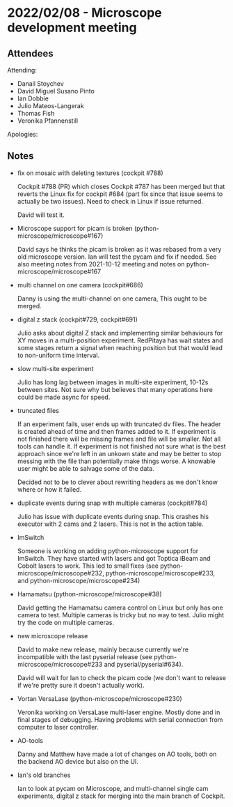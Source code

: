 # 2022/02/08 - Microscope development meeting

## Attendees

Attending:

- Danail Stoychev
- David Miguel Susano Pinto
- Ian Dobbie
- Julio Mateos-Langerak
- Thomas Fish
- Veronika Pfannenstill

Apologies:

## Notes

* fix on mosaic with deleting textures (cockpit #788)

  Cockpit #788 (PR) which closes Cockpit #787 has been merged but that
  reverts the Linux fix for cockpit #684 (part fix since that issue
  seems to actually be two issues).  Need to check in Linux if issue
  returned.

  David will test it.

* Microscope support for picam is broken (python-microscope/microscope#167)

  David says he thinks the picam is broken as it was rebased from a
  very old microscope version.  Ian will test the pycam and fix if
  needed.  See also meeting notes from 2021-10-12 meeting and notes on
  python-microscope/microscope#167

* multi channel on one camera (cockpit#686)

  Danny is using the multi-channel on one camera, This ought to be
  merged.

* digital z stack (cockpit#729, cockpit#691)

  Julio asks about digital Z stack and implementing similar behaviours
  for XY moves in a multi-position experiment.  RedPitaya has wait
  states and some stages return a signal when reaching position but
  that would lead to non-uniform time interval.

* slow multi-site experiment

  Julio has long lag between images in multi-site experiment, 10-12s
  between sites.  Not sure why but believes that many operations here
  could be made async for speed.

* truncated files

  If an experiment fails, user ends up with truncated dv files.  The
  header is created ahead of time and then frames added to it.  If
  experiment is not finished there will be missing frames and file
  will be smaller.  Not all tools can handle it.  If experiment is not
  finished not sure what is the best approach since we're left in an
  unkown state and may be better to stop messing with the file than
  potentially make things worse.  A knowable user might be able to
  salvage some of the data.

  Decided not to be to clever about rewriting headers as we don't know
  where or how it failed.

* duplicate events during snap with multiple cameras (cockpit#784)

  Julio has issue with duplicate events during snap.  This crashes his
  executor with 2 cams and 2 lasers. This is not in the action table.

* ImSwitch

  Someone is working on adding python-microscope support for ImSwitch.
  They have started with lasers and got Toptica iBeam and Cobolt
  lasers to work.  This led to small fixes (see
  python-microscope/microscope#232, python-microscope/microscope#233,
  and python-microscope/microscope#234)

* Hamamatsu (python-microscope/microscope#38)

  David getting the Hamamatsu camera control on Linux but only has one
  camera to test.  Multiple cameras is tricky but no way to test.
  Julio might try the code on multiple cameras.

* new microscope release

  David to make new release, mainly because currently we're
  incompatible with the last pyserial release (see
  python-microscope/microscope#233 and pyserial/pyserial#634).

  David will wait for Ian to check the picam code (we don't want to
  release if we're pretty sure it doesn't actually work).

* Vortan VersaLase (python-microscope/microscope#230)

  Veronika working on VersaLase multi-laser engine.  Mostly done and
  in final stages of debugging.  Having problems with serial
  connection from computer to laser controller.

* AO-tools

  Danny and Matthew have made a lot of changes on AO tools, both on
  the backend AO device but also on the UI.

* Ian's old branches

  Ian to look at pycam on Microscope, and multi-channel single cam
  experiments, digital z stack for merging into the main branch of
  Cockpit.
